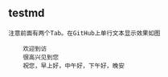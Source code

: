 ## testmd
    注意前面有两个Tab。在GitHub上单行文本显示效果如图

        欢迎到访
        很高兴见到您  
        祝您，早上好，中午好，下午好，晚安  
